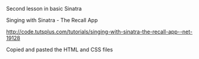 Second lesson in basic Sinatra

Singing with Sinatra - The Recall App

http://code.tutsplus.com/tutorials/singing-with-sinatra-the-recall-app--net-19128


Copied and pasted the HTML and CSS files 

